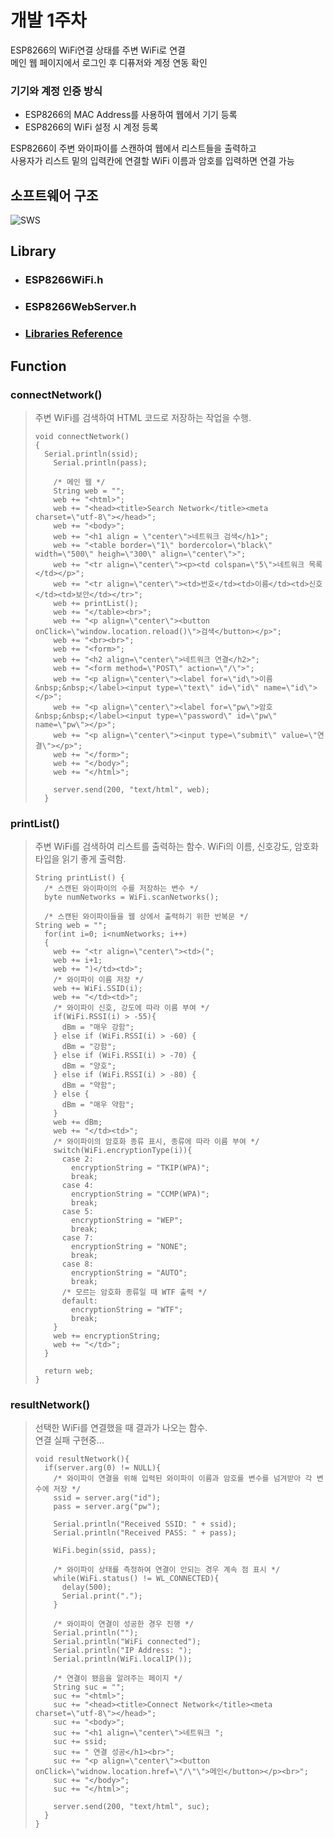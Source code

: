 개발 1주차 
===========
ESP8266의 WiFi연결 상태를 주변 WiFi로 연결  
메인 웹 페이지에서 로그인 후 디퓨저와 계정 연동 확인
  
### 기기와 계정 인증 방식
* ESP8266의 MAC Address를 사용하여 웹에서 기기 등록
* ESP8266의 WiFi 설정 시 계정 등록
  
ESP8266이 주변 와이파이를 스캔하여 웹에서 리스트들을 출력하고  
사용자가 리스트 밑의 입력칸에 연결할 WiFi 이름과 암호를 입력하면 연결 가능

## 소프트웨어 구조
![SWS](https://v1.padlet.pics/1/image.webp?t=c_limit%2Cdpr_1%2Ch_856%2Cw_1003&url=https%3A%2F%2Fstorage.googleapis.com%2Fpadlet-uploads%2F2000607965%2F0a160e42c3e7b8187a3d6543434478fc%2F__________.jpg%3FExpires%3D1680701447%26GoogleAccessId%3D778043051564-q79bsd8mc40b0bl82ikkrtc3jdofe4dg%2540developer.gserviceaccount.com%26Signature%3DnJqmR0G8nt6kvBR1ua5ZXtNjBZ36wSf%252B07tBW7XjL5xqqIQnlT7IygND1a709HcQWQefMNPTB7hlx7T6svjLj2OtVLAWko3zFgobKWbG8ZgBtF76jXvLbhQsZMCwxVgN0jT3fWbJ4nCpq0NjfEFeHI6fNEn8xR%252BKtloAsVlUsmo%253D%26original-url%3Dhttps%253A%252F%252Fpadlet-uploads.storage.googleapis.com%252F2000607965%252F0a160e42c3e7b8187a3d6543434478fc%252F__________.jpg)

## Library
* ### ESP8266WiFi.h  
* ### ESP8266WebServer.h  
* ### [Libraries Reference](https://www.arduino.cc/reference/en/libraries/)

## Function
### connectNetwork()
> 주변 WiFi를 검색하여 HTML 코드로 저장하는 작업을 수행.
> ```
> void connectNetwork()
> {
>   Serial.println(ssid);
>     Serial.println(pass);
>     
>     /* 메인 웹 */
>     String web = "";
>     web += "<html>";
>     web += "<head><title>Search Network</title><meta charset=\"utf-8\"></head>";
>     web += "<body>";
>     web += "<h1 align = \"center\">네트워크 검색</h1>";
>     web += "<table border=\"1\" bordercolor=\"black\" width=\"500\" heigh=\"300\" align=\"center\">";
>     web += "<tr align=\"center\"><p><td colspan=\"5\">네트워크 목록</td></p>";
>     web += "<tr align=\"center\"><td>번호</td><td>이름</td><td>신호</td><td>보안</td></tr>";
>     web += printList();
>     web += "</table><br>";
>     web += "<p align=\"center\"><button onClick=\"window.location.reload()\">검색</button></p>";
>     web += "<br><br>";
>     web += "<form>";
>     web += "<h2 align=\"center\">네트워크 연결</h2>";
>     web += "<form method=\"POST\" action=\"/\">";
>     web += "<p align=\"center\"><label for=\"id\">이름&nbsp;&nbsp;</label><input type=\"text\" id=\"id\" name=\"id\"></p>";
>     web += "<p align=\"center\"><label for=\"pw\">암호&nbsp;&nbsp;</label><input type=\"password\" id=\"pw\" name=\"pw\"></p>";
>     web += "<p align=\"center\"><input type=\"submit\" value=\"연결\"></p>";
>     web += "</form>";
>     web += "</body>";
>     web += "</html>";
>   
>     server.send(200, "text/html", web);
>   }
> ```

### printList()

> 주변 WiFi를 검색하여 리스트를 출력하는 함수. WiFi의 이름, 신호강도, 암호화 타입을 읽기 좋게 출력함.
> ```
> String printList() {
>   /* 스캔된 와이파이의 수를 저장하는 변수 */
>   byte numNetworks = WiFi.scanNetworks();
>
>   /* 스캔된 와이파이들을 웹 상에서 출력하기 위한 반복문 */
> String web = "";
>   for(int i=0; i<numNetworks; i++)
>   {
>     web += "<tr align=\"center\"><td>(";
>     web += i+1;
>     web += ")</td><td>";
>     /* 와이파이 이름 저장 */
>     web += WiFi.SSID(i);  
>     web += "</td><td>";
>     /* 와이파이 신호, 강도에 따라 이름 부여 */
>     if(WiFi.RSSI(i) > -55){ 
>       dBm = "매우 강함";
>     } else if (WiFi.RSSI(i) > -60) {
>       dBm = "강함";
>     } else if (WiFi.RSSI(i) > -70) {
>       dBm = "양호";
>     } else if (WiFi.RSSI(i) > -80) {
>       dBm = "약함";
>     } else {
>       dBm = "매우 약함";
>     }
>     web += dBm;
>     web += "</td><td>";
>     /* 와이파이의 암호화 종류 표시, 종류에 따라 이름 부여 */
>     switch(WiFi.encryptionType(i)){
>       case 2:
>         encryptionString = "TKIP(WPA)";
>         break;
>       case 4:
>         encryptionString = "CCMP(WPA)";
>         break;
>       case 5:
>         encryptionString = "WEP";
>         break;
>       case 7:
>         encryptionString = "NONE";
>         break;
>       case 8:
>         encryptionString = "AUTO";
>         break;
>       /* 모르는 암호화 종류일 때 WTF 출력 */
>       default:
>         encryptionString = "WTF";
>         break;
>     }
>     web += encryptionString;
>     web += "</td>";
>   }
> 
>   return web;
> }
> ```
    
### resultNetwork()
> 선택한 WiFi를 연결했을 때 결과가 나오는 함수.  
> 연결 실패 구현중...
> ```
> void resultNetwork(){
>   if(server.arg(0) != NULL){
>     /* 와이파이 연결을 위해 입력된 와이파이 이름과 암호를 변수를 넘겨받아 각 변수에 저장 */
>     ssid = server.arg("id");
>     pass = server.arg("pw");
> 
>     Serial.println("Received SSID: " + ssid);
>     Serial.println("Received PASS: " + pass);
> 
>     WiFi.begin(ssid, pass);
> 
>     /* 와이파이 상태를 측정하여 연결이 안되는 경우 계속 점 표시 */
>     while(WiFi.status() != WL_CONNECTED){
>       delay(500);
>       Serial.print(".");
>     }
> 
>     /* 와이파이 연결이 성공한 경우 진행 */
>     Serial.println("");
>     Serial.println("WiFi connected");
>     Serial.println("IP Address: ");
>     Serial.println(WiFi.localIP());
> 
>     /* 연결이 됐음을 알려주는 페이지 */
>     String suc = "";
>     suc += "<html>";
>     suc += "<head><title>Connect Network</title><meta charset=\"utf-8\"></head>";
>     suc += "<body>";
>     suc += "<h1 align=\"center\">네트워크 ";
>     suc += ssid;
>     suc += " 연결 성공</h1><br>";
>     suc += "<p align=\"center\"><button onClick=\"widnow.location.href=\"/\"\">메인</button></p><br>";
>     suc += "</body>";
>     suc += "</html>";
>     
>     server.send(200, "text/html", suc);
>   }
> }
> ```



